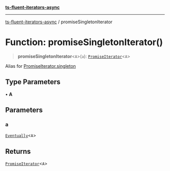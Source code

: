 [**ts-fluent-iterators-async**](../README.md)

---

[ts-fluent-iterators-async](../README.md) / promiseSingletonIterator

# Function: promiseSingletonIterator()

> **promiseSingletonIterator**\<`A`\>(`a`): [`PromiseIterator`](../classes/PromiseIterator.md)\<`A`\>

Alias for [PromiseIterator.singleton](../classes/PromiseIterator.md#singleton)

## Type Parameters

• **A**

## Parameters

### a

[`Eventually`](../type-aliases/Eventually.md)\<`A`\>

## Returns

[`PromiseIterator`](../classes/PromiseIterator.md)\<`A`\>
